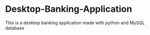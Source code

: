 # Desktop-Banking-Application
This is a desktop banking application made with python and MySQL database
